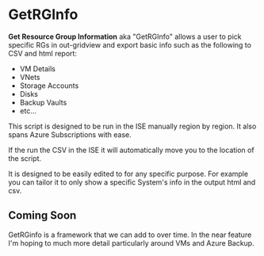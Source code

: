# GetRGInfo

**Get Resource Group Information** aka "GetRGInfo" allows a user to pick specific RGs in out-gridview and export basic info such as the following to CSV and html report:

- VM Details
- VNets
- Storage Accounts
- Disks
- Backup Vaults
- etc...

This script is designed to be run in the ISE manually region by region.  It also spans Azure Subscriptions with ease.

If the run the CSV in the ISE it will automatically move you to the location of the script.

It is designed to be easily edited  to for any specific purpose.  For example you can tailor it to only show a specific System's info in the output html and csv.

## Coming Soon

GetRGinfo is a framework that we can add to over time. In the near feature I'm hoping to much more detail particularly around VMs and Azure Backup.
